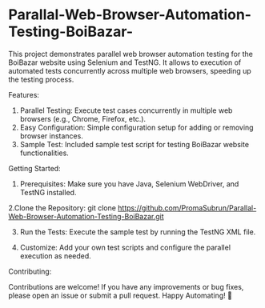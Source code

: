 # Parallal-Web-Browser-Automation-Testing-BoiBazar-
This project demonstrates parallel web browser automation testing for the BoiBazar website using Selenium and TestNG. 
It allows to execution of automated tests concurrently across multiple web browsers, speeding up the testing process.


Features:

1. Parallel Testing: Execute test cases concurrently in multiple web browsers (e.g., Chrome, Firefox, etc.).
2. Easy Configuration: Simple configuration setup for adding or removing browser instances.
3. Sample Test: Included sample test script for testing BoiBazar website functionalities.

   
Getting Started:

1. Prerequisites: Make sure you have Java, Selenium WebDriver, and TestNG installed.

2.Clone the Repository: git clone https://github.com/PromaSubrun/Parallal-Web-Browser-Automation-Testing-BoiBazar.git

3. Run the Tests: Execute the sample test by running the TestNG XML file.

4. Customize: Add your own test scripts and configure the parallel execution as needed.


Contributing:

Contributions are welcome! If you have any improvements or bug fixes, please open an issue or submit a pull request.
Happy Automating! 🚀
